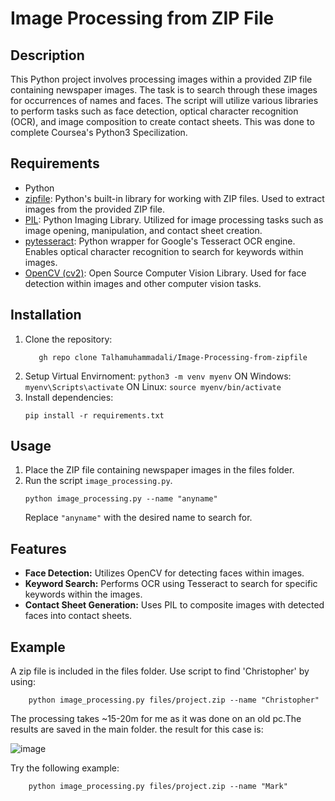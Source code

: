 # Image Processing from ZIP File

## Description
This Python project involves processing images within a provided ZIP file containing newspaper images. The task is to search through these images for occurrences of names and faces. The script will utilize various libraries to perform tasks such as face detection, optical character recognition (OCR), and image composition to create contact sheets. This was done to complete Coursea's Python3 Specilization.

## Requirements
- Python
- [zipfile](https://docs.python.org/3/library/zipfile.html): Python's built-in library for working with ZIP files. Used to extract images from the provided ZIP file.
- [PIL](https://pillow.readthedocs.io/en/stable/): Python Imaging Library. Utilized for image processing tasks such as image opening, manipulation, and contact sheet creation.
- [pytesseract](https://github.com/madmaze/pytesseract): Python wrapper for Google's Tesseract OCR engine. Enables optical character recognition to search for keywords within images.
- [OpenCV (cv2)](https://opencv.org/): Open Source Computer Vision Library. Used for face detection within images and other computer vision tasks.


## Installation
1. Clone the repository:
    ```
       gh repo clone Talhamuhammadali/Image-Processing-from-zipfile
    ``` 
2. Setup Virtual Envirnoment:
       ```
    python3 -m venv myenv
       ```
       ON Windows:
           ```
               myenv\Scripts\activate
           ```
       ON Linux:
           ```
               source myenv/bin/activate
           ```
4. Install dependencies:
    ```
    pip install -r requirements.txt
    ```
    
   
## Usage
1. Place the ZIP file containing newspaper images in the files folder.
2. Run the script `image_processing.py`.
    ```
    python image_processing.py --name "anyname"
    ```
   Replace `"anyname"` with the desired name to search for.

## Features
- **Face Detection:** Utilizes OpenCV for detecting faces within images.
- **Keyword Search:** Performs OCR using Tesseract to search for specific keywords within the images.
- **Contact Sheet Generation:** Uses PIL to composite images with detected faces into contact sheets.

## Example
A zip file is included in the files folder. Use script to find 'Christopher' by using:
```
    python image_processing.py files/project.zip --name "Christopher"
```
The processing takes ~15-20m for me as it was done on an old pc.The results are saved in the main folder. the result for this case is:

![image](https://github.com/Talhamuhammadali/Image-Processing-from-zipfile/assets/46277852/733db39f-11d9-405c-ab31-0024dbcdc4e7)

Try the following example:
```
    python image_processing.py files/project.zip --name "Mark"
```


